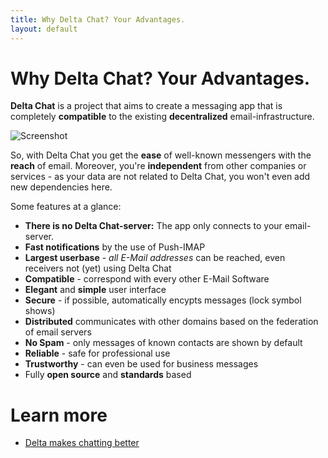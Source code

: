 ```yaml
---
title: Why Delta Chat? Your Advantages.
layout: default
---
```


# Why Delta Chat? Your Advantages.

**Delta Chat** is a project that aims to create a messaging app that is
completely **compatible** to the existing **decentralized** email-infrastructure.

![Screenshot](../assets/features/start-img4.png)

So, with Delta Chat you get the **ease** of well-known messengers with the
**reach** of email. Moreover, you're **independent** from other companies or
services - as your data are not related to Delta Chat, you won't even add new
dependencies here.

Some features at a glance:

- **There is no Delta Chat-server:** The app only connects to your email-server.
- **Fast notifications** by the use of Push-IMAP
- **Largest userbase** - _all E-Mail addresses_ can be reached, even receivers not (yet) using Delta Chat
- **Compatible** - correspond with every other E-Mail Software
- **Elegant** and **simple** user interface
- **Secure** - if possible, automatically encypts messages (lock symbol shows)
- **Distributed** communicates with other domains based on the federation of email servers
- **No Spam** - only messages of known contacts are shown by default
- **Reliable** - safe for professional use
- **Trustworthy** - can even be used for business messages
- Fully **open source** and **standards** based

# Learn more

- [Delta makes chatting better](delta-makes-chatting-better)
